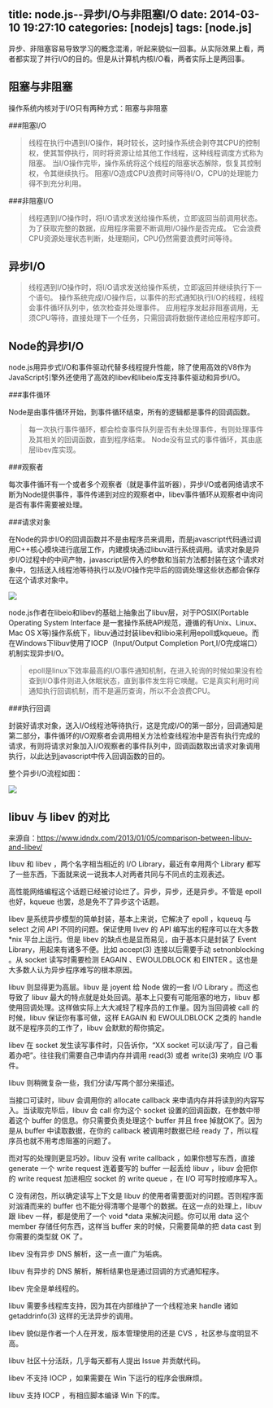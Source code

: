 title: node.js--异步I/O与非阻塞I/O
date: 2014-03-10 19:27:10
categories: [nodejs]
tags: [node.js]
---

异步、非阻塞容易导致学习的概念混淆，听起来貌似一回事。从实际效果上看，两者都实现了并行I/O的目的。但是从计算机内核I/O看，两者实际上是两回事。

阻塞与非阻塞
-------------------------

操作系统内核对于I/O只有两种方式：阻塞与非阻塞

###阻塞I/O

> 线程在执行中遇到I/O操作，耗时较长，这时操作系统会剥夺其CPU的控制权，使其暂停执行，同时将资源让给其他工作线程，这种线程调度方式称为阻塞。
> 当I/O操作完毕，操作系统将这个线程的阻塞状态解除，恢复其控制权，令其继续执行。
> 阻塞I/O造成CPU浪费时间等待I/O，CPU的处理能力得不到充分利用。

###非阻塞I/O
<!--more-->
> 线程遇到I/O操作时，将I/O请求发送给操作系统，立即返回当前调用状态。为了获取完整的数据，应用程序需要不断调用I/O操作是否完成。
> 它会浪费CPU资源处理状态判断，处理期间，CPU仍然需要浪费时间等待。

异步I/O
--------------------------

> 线程遇到I/O操作时，将I/O请求发送给操作系统，立即返回并继续执行下一个语句。
> 操作系统完成I/O操作后，以事件的形式通知执行I/O的线程，线程会事件循环队列中，依次检查并处理事件。
> 应用程序发起非阻塞调用，无须CPU等待，直接处理下一个任务，只需回调将数据传递给应用程序即可。

Node的异步I/O
--------------------------

node.js用异步式I/O和事件驱动代替多线程提升性能，除了使用高效的V8作为JavaScript引擎外还使用了高效的libev和libeio库支持事件驱动和异步I/O。

###事件循环

Node是由事件循环开始，到事件循环结束，所有的逻辑都是事件的回调函数。

> 每一次执行事件循环，都会检查事件队列是否有未处理事件，有则处理事件及其相关的回调函数，直到程序结束。
> Node没有显式的事件循环，其由底层libev库实现。

###观察者

每次事件循环有一个或者多个观察者（就是事件监听器），异步I/O或者网络请求不断为Node提供事件，事件传递到对应的观察者中，libev事件循环从观察者中询问是否有事件需要被处理。

###请求对象

在Node的异步I/O的回调函数并不是由程序员来调用，而是javascript代码通过调用C++核心模块进行底层工作，内建模块通过libuv进行系统调用。请求对象是异步I/O过程中的中间产物，javascript层传入的参数和当前方法都封装在这个请求对象中，包括送入线程池等待执行以及I/O操作完毕后的回调处理这些状态都会保存在这个请求对象中。

<img src="/images/cont/nodejs-0.jpg" style="display:block;"/>

node.js作者在libeio和libev的基础上抽象出了libuv层，对于POSIX(Portable Operating System Interface 是一套操作系统API规范，遵循的有Unix、Linux、Mac OS X等)操作系统下，libuv通过封装libev和libio来利用epoll或kqueue。而在Windows下libuv使用了IOCP（Input/Output Completion Port,I/O完成端口）机制实现异步I/O。

> epoll是linux下效率最高的I/O事件通知机制，在进入轮询的时候如果没有检查到I/O事件则进入休眠状态，直到事件发生将它唤醒。它是真实利用时间通知执行回调机制，而不是遍历查询，所以不会浪费CPU。

###执行回调

封装好请求对象，送入I/O线程池等待执行，这是完成I/O的第一部分，回调通知是第二部分，事件循环的I/O观察者会调用相关方法检查线程池中是否有执行完成的请求，有则将请求对象加入I/O观察者的事件队列中，回调函数取出请求对象调用执行，以此达到javascript中传入回调函数的目的。

整个异步I/O流程如图：

<img src="/images/cont/nodejs-01.jpg" style="display:block;"/>

libuv 与 libev 的对比
--------------------------

来源自：https://www.idndx.com/2013/01/05/comparison-between-libuv-and-libev/

libuv 和 libev ，两个名字相当相近的 I/O Library，最近有幸用两个 Library 都写了一些东西，下面就来说一说我本人对两者共同与不同点的主观表述。

高性能网络编程这个话题已经被讨论烂了。异步，异步，还是异步。不管是 epoll 也好，kqueue 也罢，总是免不了异步这个话题。

libev 是系统异步模型的简单封装，基本上来说，它解决了 epoll ，kqueuq 与 select 之间 API 不同的问题。保证使用 livev 的 API 编写出的程序可以在大多数 *nix 平台上运行。但是 libev 的缺点也是显而易见，由于基本只是封装了 Event Library，用起来有诸多不便。比如 accept(3) 连接以后需要手动 setnonblocking 。从 socket 读写时需要检测 EAGAIN 、EWOULDBLOCK 和 EINTER 。这也是大多数人认为异步程序难写的根本原因。

libuv 则显得更为高层。libuv 是 joyent 给 Node 做的一套 I/O Library 。而这也导致了 libuv 最大的特点就是处处回调。基本上只要有可能阻塞的地方，libuv 都使用回调处理。这样做实际上大大减轻了程序员的工作量。因为当回调被 call 的时候，libuv 保证你有事可做，这样 EAGAIN 和 EWOULDBLOCK 之类的 handle 就不是程序员的工作了，libuv 会默默的帮你搞定。

libev 在 socket 发生读写事件时，只告诉你，“XX socket 可以读/写了，自己看着办吧”。往往我们需要自己申请内存并调用 read(3) 或者 write(3) 来响应 I/O 事件。

libuv 则稍微复杂一些，我们分读/写两个部分来描述。

当接口可读时，libuv 会调用你的 allocate callback 来申请内存并将读到的内容写入。当读取完毕后，libuv 会 call 你为这个 socket 设置的回调函数，在参数中带着这个 buffer 的信息。你只需要负责处理这个 buffer 并且 free 掉就OK了。因为是从 buffer 中读取数据，在你的 callback 被调用时数据已经 ready 了，所以程序员也就不用考虑阻塞的问题了。

而对写的处理则更显巧妙。libuv 没有 write callback ，如果你想写东西，直接 generate 一个 write request 连着要写的 buffer 一起丢给 libuv ，libuv 会把你的 write request 加进相应 socket 的 write queue ，在 I/O 可写时按顺序写入。

C 没有闭包，所以确定读写上下文是 libuv 的使用者需要面对的问题。否则程序面对汹涌而来的 buffer 也不能分得清哪个是哪个的数据。在这一点的处理上，libuv 跟 libev 一样，都是使用了一个 void *data 来解决问题。你可以用 data 这个 member 存储任何东西，这样当 buffer 来的时候，只需要简单的把 data cast 到你需要的类型就 OK 了。

libev 没有异步 DNS 解析，这一点一直广为垢病。

libuv 有异步的 DNS 解析，解析结果也是通过回调的方式通知程序。

libev 完全是单线程的。

libuv 需要多线程库支持，因为其在内部维护了一个线程池来 handle 诸如 getaddrinfo(3) 这样的无法异步的调用。

libev 貌似是作者一个人在开发，版本管理使用的还是 CVS ，社区参与度明显不高。

libuv 社区十分活跃，几乎每天都有人提出 Issue 并贡献代码。

libev 不支持 IOCP ，如果需要在 Win 下运行的程序会很麻烦。

libuv 支持 IOCP ，有相应脚本编译 Win 下的库。


























